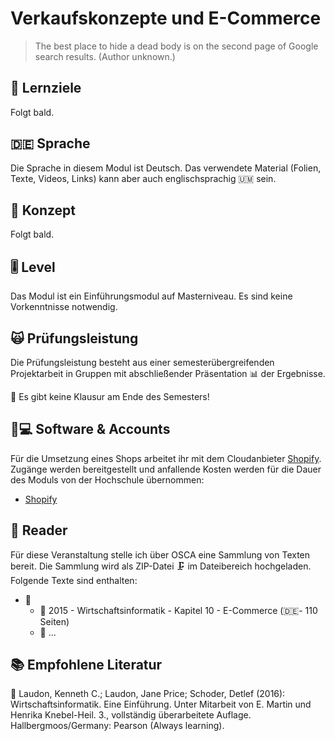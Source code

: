 # Verkaufskonzepte und E-Commerce

> The best place to hide a dead body is on the second page of Google search results. \(Author unknown.\)

## 🎯 Lernziele <a id="learning-objectives"></a>

Folgt bald.

## 🇩🇪 Sprache

Die Sprache in diesem Modul ist Deutsch. Das verwendete Material \(Folien, Texte, Videos, Links\) kann aber auch englischsprachig 🇺🇲 sein.

## 📃 Konzept <a id="concept"></a>

Folgt bald.

## 🎚 Level <a id="level"></a>

Das Modul ist ein Einführungsmodul auf Masterniveau. Es sind keine Vorkenntnisse notwendig.

## 🙀 Prüfungsleistung <a id="examination"></a>

Die Prüfungsleistung besteht aus einer semesterübergreifenden Projektarbeit in Gruppen mit abschließender Präsentation 📊 der Ergebnisse.

🤟 Es gibt keine Klausur am Ende des Semesters!

## 👩💻 Software & Accounts <a id="software-and-accounts"></a>

Für die Umsetzung eines Shops arbeitet ihr mit dem Cloudanbieter [Shopify](https://shopify.de). Zugänge werden bereitgestellt und anfallende Kosten werden für die Dauer des Moduls von der Hochschule übernommen:

* [Shopify](https://shopify.de)

## 📑 Reader

Für diese Veranstaltung stelle ich über OSCA eine Sammlung von Texten bereit. Die Sammlung wird als ZIP-Datei 🗜 im Dateibereich hochgeladen. Folgende Texte sind enthalten:

* 📂 
  * 📑 2015 - Wirtschaftsinformatik - Kapitel 10 - E-Commerce \(🇩🇪- 110 Seiten\)
  * 📑 ...

## 📚 Empfohlene Literatur

📘 Laudon, Kenneth C.; Laudon, Jane Price; Schoder, Detlef \(2016\): Wirtschaftsinformatik. Eine Einführung. Unter Mitarbeit von E. Martin und Henrika Knebel-Heil. 3., vollständig überarbeitete Auflage. Hallbergmoos/Germany: Pearson \(Always learning\).

